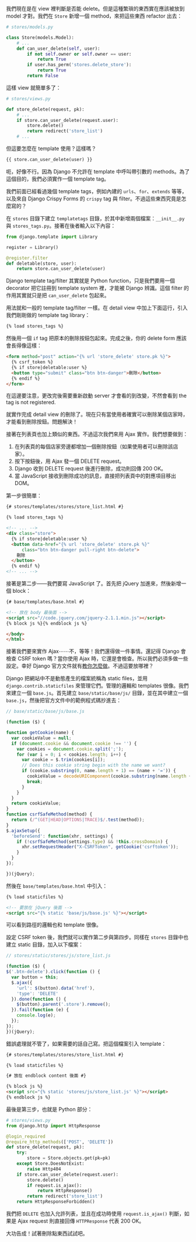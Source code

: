 我們現在是在 view 裡判斷是否能 delete。但是這種繁瑣的東西實在應該被放到 model 才對。我們在 `Store` 新增一個 method，來把這些東西 refactor 出去：

```python
# stores/models.py

class Store(models.Model):
    # ...
    def can_user_delete(self, user):
        if not self.owner or self.owner == user:
            return True
        if user.has_perm('stores.delete_store'):
            return True
        return False
```

這樣 view 就簡單多了：

```python
# stores/views.py

def store_delete(request, pk):
    # ...
    if store.can_user_delete(request.user):
        store.delete()
        return redirect('store_list')
    # ...
```

但這要怎麼在 template 使用？這樣嗎？

```html
{{ store.can_user_delete(user) }}
```

呃，好像不行。因為 Django 不允許在 template 中呼叫帶引數的 methods。為了這個目的，我們必須實作一個 template tag。

我們前面已經看過幾個 template tags，例如內建的 `urls`、`for`、`extends` 等等，以及來自 Django Crispy Forms 的 `crispy` tag 與 filter。不過這些東西究竟是怎麼寫的？

在 `stores` 目錄下建立 `templatetags` 目錄，於其中新增兩個檔案：`__init__.py` 與 `stores_tags.py`。接著在後者輸入以下內容：

```python
from django.template import Library

register = Library()

@register.filter
def deletable(store, user):
    return store.can_user_delete(user)
```

Django template tag/filter 其實就是 Python function，只是我們要用一個 decorator 把它註冊到 template system 裡，才能被 Django 辨識。這個 filter 的作用其實就只是把 `can_user_delete` 包起來。

用法就和一般的 template tag/filter 一樣。在 detail view 中加上下面這行，引入我們剛剛做的 template tag library：

```html
{% load stores_tags %}
```

然後用一個 `if` tag 把原本的刪除按鈕包起來。完成之後，你的 delete form 應該會長得像這樣：

```html
<form method="post" action="{% url 'store_delete' store.pk %}">
  {% csrf_token %}
  {% if store|deletable:user %}
  <button type="submit" class="btn btn-danger">刪除</button>
  {% endif %}
</form>
```

在這邊要注意，更改完後需要重新啟動 server 才會看的到改變，不然會看到 the tag is not registered.

就實作完成 detail view 的刪除了。現在只有當使用者確實可以刪除某個店家時，才能看到刪除按鈕。問題解決！

接著在列表頁也加上類似的東西。不過這次我們來用 Ajax 實作。我們想要做到：

1. 在列表頁的每個店家旁邊都增加一個刪除按鈕（如果使用者可以刪除該店家）。
2. 按下按鈕後，用 Ajax 發一個 DELETE request。
3. Django 收到 DELETE request 後進行刪除，成功則回傳 200 OK。
4. 當 JavaScript 接收到刪除成功的訊息，直接把列表頁中的對應項目移出 DOM。

第一步很簡單：

```html
{# stores/templates/stores/store_list.html #}

{% load stores_tags %}

<!-- ... -->
<div class="store">
  {% if store|deletable:user %}
  <button data-href="{% url 'store_delete' store.pk %}"
      class="btn btn-danger pull-right btn-delete">
    刪除
  </button>
  {% endif %}
<!-- ... -->
```

接著是第二步——我們要寫 JavaScript 了。首先把 jQuery 加進來，然後新增一個 block：

```html
{# base/templates/base.html #}

<!-- 放在 body 最後面 -->
<script src="//code.jquery.com/jquery-2.1.1.min.js"></script>
{% block js %}{% endblock js %}

</body>
</html>
```

接著我們要來實作 Ajax⋯⋯不，等等！我們還得做一件事情。還記得 Django 會檢查 CSRF token 嗎？當你使用 Ajax 時，它還是會檢查。所以我們必須多做一些設定。幸好 Django 官方文件就有[教你怎麼做](https://docs.djangoproject.com/en/dev/ref/contrib/csrf/#ajax)。不過這要放哪裡？

Django 把網站中不是動態產生的檔案統稱為 static files，並用 `django.contrib.staticfiles` 來管理它們。管理的邏輯和 templates 很像。我們來建立一個 `base.js`。首先建立 `base/static/base/js/` 目錄，並在其中建立一個 `base.js`，然後把官方文件中的範例程式碼抄進去：

```javascript
// base/static/base/js/base.js

(function ($) {

function getCookie(name) {
  var cookieValue = null;
  if (document.cookie && document.cookie !== '') {
    var cookies = document.cookie.split(';');
    for (var i = 0; i < cookies.length; i++) {
      var cookie = $.trim(cookies[i]);
      // Does this cookie string begin with the name we want?
      if (cookie.substring(0, name.length + 1) == (name + '=')) {
        cookieValue = decodeURIComponent(cookie.substring(name.length + 1));
        break;
      }
    }
  }
  return cookieValue;
}
function csrfSafeMethod(method) {
  return (/^(GET|HEAD|OPTIONS|TRACE)$/.test(method));
}
$.ajaxSetup({
  'beforeSend': function(xhr, settings) {
    if (!csrfSafeMethod(settings.type) && !this.crossDomain) {
      xhr.setRequestHeader("X-CSRFToken", getCookie('csrftoken'));
    }
  }
});

})(jQuery);
```

然後在 `base/templates/base.html` 中引入：

```html
{% load staticfiles %}

<!-- 要放在 jQuery 後面 -->
<script src="{% static 'base/js/base.js' %}"></script>
```

可以看到路徑的邏輯也和 template 很像。

設定 CSRF token 後，我們就可以實作第二步與第四步。同樣在 `stores` 目錄中也建立 static 目錄，加入以下檔案：

```javascript
// stores/static/stores/js/store_list.js

(function ($) {
$('.btn-delete').click(function () {
  var button = this;
  $.ajax({
    'url': $(button).data('href'),
    'type': 'DELETE'
  }).done(function () {
    $(button).parent('.store').remove();
  }).fail(function (e) {
    console.log(e);
  });
});
})(jQuery);
```

錯誤處理就不管了，如果需要的話自己寫。把這個檔案引入 template：

```html
{# stores/templates/stores/store_list.html #}

{% load staticfiles %}

{# 放在 endblock content 後面 #}

{% block js %}
<script src="{% static 'stores/js/store_list.js' %}"></script>
{% endblock js %}
```

最後是第三步，也就是 Python 部分：

```python
# stores/views.py
from django.http import HttpResponse

@login_required
@require_http_methods(['POST', 'DELETE'])
def store_delete(request, pk):
    try:
        store = Store.objects.get(pk=pk)
    except Store.DoesNotExist:
        raise Http404
    if store.can_user_delete(request.user):
        store.delete()
        if request.is_ajax():
            return HttpResponse()
        return redirect('store_list')
    return HttpResponseForbidden()
```

我們把 `DELETE` 也加入允許列表，並且在成功時使用 `request.is_ajax()` 判斷，如果是 Ajax request 則直接回傳 `HTTPResponse` 代表 200 OK。

大功告成！試著刪除點東西試試吧。
